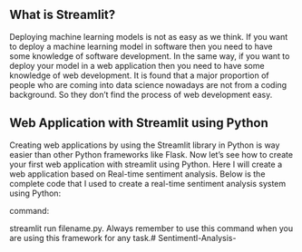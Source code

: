 ## What is Streamlit?

Deploying machine learning models is not as easy as we think. If you want to deploy a machine learning model in software then you need to have some knowledge of software development. In the same way, if you want to deploy your model in a web application then you need to have some knowledge of web development. It is found that a major proportion of people who are coming into data science nowadays are not from a coding background. So they don’t find the process of web development easy.

## Web Application with Streamlit using Python

Creating web applications by using the Streamlit library in Python is way easier than other Python frameworks like Flask. Now let’s see how to create your first web application with streamlit using Python. Here I will create a web application based on Real-time sentiment analysis. Below is the complete code that I used to create a real-time sentiment analysis system using Python:

command: 

streamlit run filename.py. Always remember to use this command when you are using this framework for any task.# Sentimentl-Analysis-
